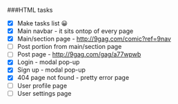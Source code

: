 
###HTML tasks 

- [x] Make tasks list   :grinning:
- [x] Main navbar - it sits ontop of every page 
- [x] Main/section page - http://9gag.com/comic?ref=9nav
- [ ] Post portion from main/section page
- [ ] Post page - http://9gag.com/gag/a77wpwb
- [x] Login - modal pop-up
- [x] Sign up - modal pop-up
- [x] 404 page not found - pretty error page
- [ ] User profile page
- [ ] User settings page

